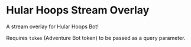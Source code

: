 # Hular Hoops Stream Overlay

A stream overlay for Hular Hoops Bot!

Requires `token` (Adventure Bot token) to be passed as a query parameter.
